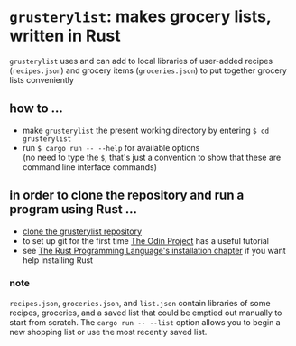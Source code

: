 # `grusterylist`: makes grocery lists, written in Rust  
`grusterylist` uses and can add to local libraries of user-added recipes (`recipes.json`) and grocery items (`groceries.json`) to put together grocery lists conveniently
## how to ...
- make `grusterylist` the present working directory by entering `$ cd grusterylist`  
- run `$ cargo run -- --help` for available options  
(no need to type the `$`, that's just a convention to show that these are command line interface commands)
## in order to clone the repository and run a program using Rust ...
- [clone the grusterylist repository](https://docs.github.com/en/repositories/creating-and-managing-repositories/cloning-a-repository)
- to set up git for the first time [The Odin Project](https://www.theodinproject.com/paths/foundations/courses/foundations/lessons/setting-up-git) has a useful tutorial
- see [The Rust Programming Language's installation chapter](https://doc.rust-lang.org/book/ch01-01-installation.html) if you want help installing Rust
### note
`recipes.json`, `groceries.json`, and `list.json` contain libraries of some recipes, groceries, and a saved list that could be emptied out manually to start from scratch. The `cargo run -- --list` option allows you to begin a new shopping list or use the most recently saved list.
